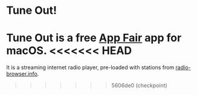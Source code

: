 # Tune Out!

Tune Out is a free [App Fair](https://www.appfair.net) app
for macOS.
<<<<<<< HEAD
=======

It is a streaming internet radio player, pre-loaded
with stations from [radio-browser.info](https://www.radio-browser.info/#/).

>>>>>>> 5606de0 (checkpoint)
